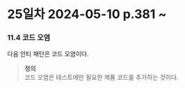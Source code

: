 # 25일차 2024-05-10 p.381 ~ 

### 11.4 코드 오염

다음 안티 패턴은 코드 오염이다.

> **정의**
> <br/>
> 코드 오염은 테스트에만 필요한 제품 코드를 추가하는 것이다.

